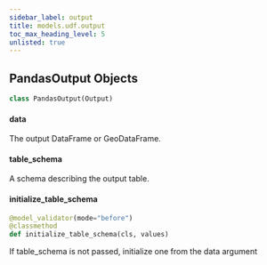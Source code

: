 ```yaml
---
sidebar_label: output
title: models.udf.output
toc_max_heading_level: 5
unlisted: true
---
```


## PandasOutput Objects

```python
class PandasOutput(Output)
```

#### data

The output DataFrame or GeoDataFrame.

#### table\_schema

A schema describing the output table.

#### initialize\_table\_schema

```python
@model_validator(mode="before")
@classmethod
def initialize_table_schema(cls, values)
```

If table_schema is not passed, initialize one from the data argument

